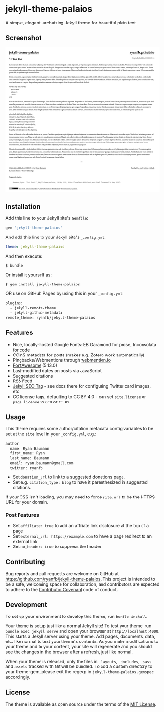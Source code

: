 # jekyll-theme-palaios

A simple, elegant, archaizing Jekyll theme for beautiful plain text.

## Screenshot

![A screenshot of a sample post using this theme](screenshot.png?raw=true "Screenshot")

## Installation

Add this line to your Jekyll site's `Gemfile`:

```ruby
gem "jekyll-theme-palaios"
```

And add this line to your Jekyll site's `_config.yml`:

```yaml
theme: jekyll-theme-palaios
```

And then execute:

    $ bundle

Or install it yourself as:

    $ gem install jekyll-theme-palaios

OR use on GitHub Pages by using this in your `_config.yml`:

```
plugins:
  - jekyll-remote-theme
  - jekyll-github-metadata
remote_theme: ryanfb/jekyll-theme-palaios
```

## Features

* Nice, locally-hosted Google Fonts: EB Garamond for prose, Inconsolata for code
* COinS metadata for posts (makes e.g. Zotero work automatically)
* Pingbacks/Webmentions through [webmention.io](https://webmention.io/)
* [FontAwesome](https://fontawesome.com/) (5.13.0)
* Last-modified dates on posts via JavaScript
* Suggested citations
* RSS Feed
* [Jekyll SEO Tag](https://github.com/jekyll/jekyll-seo-tag) - see docs there for configuring Twitter card images, etc.
* CC license tags, defaulting to CC BY 4.0 - can set `site.license` or `page.license` to `CC0` or `CC BY`

## Usage

This theme requires some author/citation metadata config variables to be set at the `site` level in your `_config.yml`, e.g.:

```
author:
  name: Ryan Baumann
  first_name: Ryan
  last_name: Baumann
  email: ryan.baumann@gmail.com
  twitter: ryanfb
```

* Set `donation_url` to link to a suggested donations page.
* Set e.g. `citation_type: blog` to have it parenthesized in suggested citations.

If your CSS isn't loading, you may need to force `site.url` to be the HTTPS URL for your domain.

### Post Features

* Set `affiliate: true` to add an affiliate link disclosure at the top of a page
* Set `external_url: https://example.com` to have a page redirect to an external link
* Set `no_header: true` to suppress the header

## Contributing

Bug reports and pull requests are welcome on GitHub at https://github.com/ryanfb/jekyll-theme-palaios. This project is intended to be a safe, welcoming space for collaboration, and contributors are expected to adhere to the [Contributor Covenant](http://contributor-covenant.org) code of conduct.

## Development

To set up your environment to develop this theme, run `bundle install`.

Your theme is setup just like a normal Jekyll site! To test your theme, run `bundle exec jekyll serve` and open your browser at `http://localhost:4000`. This starts a Jekyll server using your theme. Add pages, documents, data, etc. like normal to test your theme's contents. As you make modifications to your theme and to your content, your site will regenerate and you should see the changes in the browser after a refresh, just like normal.

When your theme is released, only the files in `_layouts`, `_includes`, `_sass` and `assets` tracked with Git will be bundled.
To add a custom directory to your theme-gem, please edit the regexp in `jekyll-theme-palaios.gemspec` accordingly.

## License

The theme is available as open source under the terms of the [MIT License](https://opensource.org/licenses/MIT).

